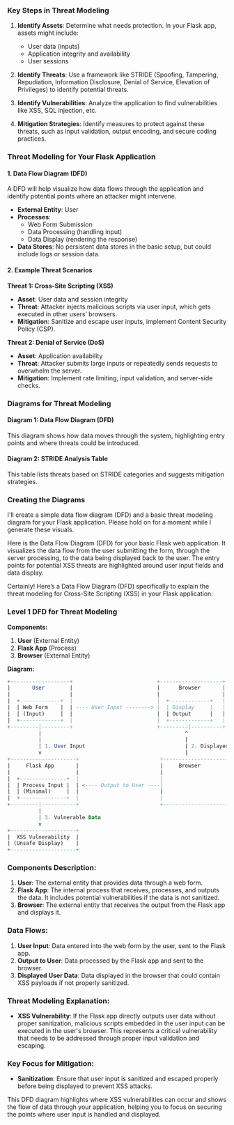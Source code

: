 ### Key Steps in Threat Modeling

1. **Identify Assets**: Determine what needs protection. In your Flask app, assets might include:
   - User data (inputs)
   - Application integrity and availability
   - User sessions

2. **Identify Threats**: Use a framework like STRIDE (Spoofing, Tampering, Repudiation, Information Disclosure, Denial of Service, Elevation of Privileges) to identify potential threats.
   
3. **Identify Vulnerabilities**: Analyze the application to find vulnerabilities like XSS, SQL injection, etc.

4. **Mitigation Strategies**: Identify measures to protect against these threats, such as input validation, output encoding, and secure coding practices.

### Threat Modeling for Your Flask Application

#### 1. Data Flow Diagram (DFD)

A DFD will help visualize how data flows through the application and identify potential points where an attacker might intervene.

- **External Entity**: User
- **Processes**:
  - Web Form Submission
  - Data Processing (handling input)
  - Data Display (rendering the response)
- **Data Stores**: No persistent data stores in the basic setup, but could include logs or session data.

#### 2. Example Threat Scenarios

**Threat 1: Cross-Site Scripting (XSS)**
- **Asset**: User data and session integrity
- **Threat**: Attacker injects malicious scripts via user input, which gets executed in other users’ browsers.
- **Mitigation**: Sanitize and escape user inputs, implement Content Security Policy (CSP).

**Threat 2: Denial of Service (DoS)**
- **Asset**: Application availability
- **Threat**: Attacker submits large inputs or repeatedly sends requests to overwhelm the server.
- **Mitigation**: Implement rate limiting, input validation, and server-side checks.

### Diagrams for Threat Modeling

#### Diagram 1: Data Flow Diagram (DFD)
This diagram shows how data moves through the system, highlighting entry points and where threats could be introduced.

#### Diagram 2: STRIDE Analysis Table
This table lists threats based on STRIDE categories and suggests mitigation strategies.

### Creating the Diagrams

I'll create a simple data flow diagram (DFD) and a basic threat modeling diagram for your Flask application. Please hold on for a moment while I generate these visuals.

Here is the Data Flow Diagram (DFD) for your basic Flask web application. It visualizes the data flow from the user submitting the form, through the server processing, to the data being displayed back to the user. The entry points for potential XSS threats are highlighted around user input fields and data display.



Certainly! Here’s a Data Flow Diagram (DFD) specifically to explain the threat modeling for Cross-Site Scripting (XSS) in your Flask application:

### **Level 1 DFD for Threat Modeling**

**Components:**
1. **User** (External Entity)
2. **Flask App** (Process)
3. **Browser** (External Entity)

**Diagram:**

```sql
+-------------------+                           +--------------------+
|       User        |                           |      Browser       |
|                   |                           |                    |
|  +-------------+  |                           |  +-------------+   |
|  | Web Form    |  | ---- User Input --------> |  | Display     |   |
|  | (Input)     |  |                           |  | Output      |   |
|  +-------------+  |                           |  +-------------+   |
+---------|---------+                           +---------|----------+
          |                                              ^
          |                                              |
          | 1. User Input                                | 2. Displayed User Data
          v                                              |
+---------------------+                          +---------------------+
|     Flask App       |                          |     Browser         |
|                     |                          |                     |
|  +---------------+  |                          |                     |
|  | Process Input |  | <---- Output to User ----|                     |
|  | (Minimal)     |  |                          |                     |
|  +---------------+  |                          |                     |
+---------|-----------+                          +---------------------+
          |
          | 3. Vulnerable Data
          v
+---------------------+
|  XSS Vulnerability  |
| (Unsafe Display)    |
+---------------------+
```

### **Components Description:**

1. **User**: The external entity that provides data through a web form.
2. **Flask App**: The internal process that receives, processes, and outputs the data. It includes potential vulnerabilities if the data is not sanitized.
3. **Browser**: The external entity that receives the output from the Flask app and displays it.

### **Data Flows:**

1. **User Input**: Data entered into the web form by the user, sent to the Flask app.
2. **Output to User**: Data processed by the Flask app and sent to the browser.
3. **Displayed User Data**: Data displayed in the browser that could contain XSS payloads if not properly sanitized.

### **Threat Modeling Explanation:**

- **XSS Vulnerability**: If the Flask app directly outputs user data without proper sanitization, malicious scripts embedded in the user input can be executed in the user's browser. This represents a critical vulnerability that needs to be addressed through proper input validation and escaping.

### **Key Focus for Mitigation:**

- **Sanitization**: Ensure that user input is sanitized and escaped properly before being displayed to prevent XSS attacks.

This DFD diagram highlights where XSS vulnerabilities can occur and shows the flow of data through your application, helping you to focus on securing the points where user input is handled and displayed.
